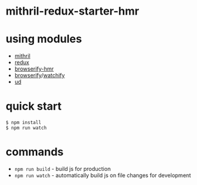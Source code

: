# mithril-redux-starter-hmr

# using modules

* [mithril](https://github.com/lhorie/mithril.js)
* [redux](https://github.com/rackt/redux)
* [browserify-hmr](https://npmjs.com/package/browserify-hmr)
* [browserify](http://browserify.org)/[watchify](https://npmjs.com/package/watchify)
* [ud](https://github.com/AgentME/ud)

# quick start

```
$ npm install
$ npm run watch
```

# commands

* `npm run build` - build js for production
* `npm run watch` - automatically build js on file changes for development
